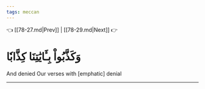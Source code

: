```yaml
---
tags: meccan
---
```


👈 [[78-27.md|Prev]] | [[78-29.md|Next]] 👉

# وَكَذَّبُواْ بِـَٔايَٰتِنَا كِذَّابٗا

And denied Our verses with [emphatic] denial

---

